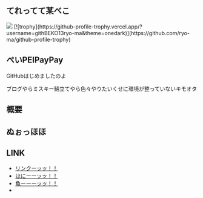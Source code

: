 <h2>てれってて某べこ</h2>
<img src="https://file15-d.kuku.lu/files_file20/20211218-1809_c7da9be684eb6c68ee62eccd2040e015.png">
[![trophy](https://github-profile-trophy.vercel.app/?username=githBEKO13ryo-ma&theme=onedark)](https://github.com/ryo-ma/github-profile-trophy)

<h2>ぺいPEIPayPay</h2>
<p>GitHubはじめましたのよ</p>
<p>ブログやらミスキー鯖立てやら色々やりたいくせに環境が整っていないキモオタ</p>
 
<h2>概要</h2>

<h2>ぬぉっほほ</h2>

<h2>LINK</h2>
<ul>
  <li><a href="https://lit.link/beko13">リンクーッッ！！</a></li>
 <li><a href="https://honi.club/@honiBEKO13">ほにーーッッ！！</a></li>
 <li><a href="https://groundpolis.app/@ebiiBEKO13">魚ーーーッッ！！</a></li>
 <li><a href=""></a></li>
</ul>
